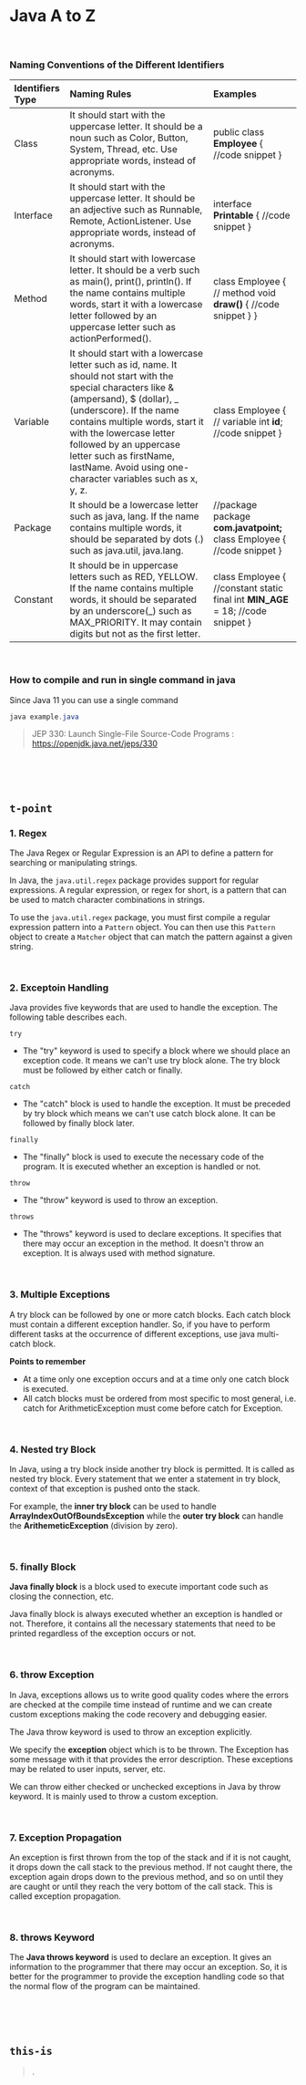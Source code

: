 # Java A to Z

<br/>

### Naming Conventions of the Different Identifiers

| Identifiers Type | Naming Rules                                                 | Examples                                                     |
| :--------------- | :----------------------------------------------------------- | :----------------------------------------------------------- |
| Class            | It should start with the uppercase letter. It should be a noun such as Color, Button, System, Thread, etc. Use appropriate words, instead of acronyms. | public class **Employee** { //code snippet }                 |
| Interface        | It should start with the uppercase letter. It should be an adjective such as Runnable, Remote, ActionListener. Use appropriate words, instead of acronyms. | interface **Printable** { //code snippet }                   |
| Method           | It should start with lowercase letter. It should be a verb such as main(), print(), println(). If the name contains multiple words, start it with a lowercase letter followed by an uppercase letter such as actionPerformed(). | class Employee { // method void **draw()** { //code snippet } } |
| Variable         | It should start with a lowercase letter such as id, name. It should not start with the special characters like & (ampersand), $ (dollar), _ (underscore). If the name contains multiple words, start it with the lowercase letter followed by an uppercase letter such as firstName, lastName. Avoid using one-character variables such as x, y, z. | class Employee { // variable int **id**; //code snippet }    |
| Package          | It should be a lowercase letter such as java, lang. If the name contains multiple words, it should be separated by dots (.) such as java.util, java.lang. | //package package **com.javatpoint;** class Employee { //code snippet } |
| Constant         | It should be in uppercase letters such as RED, YELLOW. If the name contains multiple words, it should be separated by an underscore(_) such as MAX_PRIORITY. It may contain digits but not as the first letter. | class Employee { //constant static final int **MIN_AGE** = 18; //code snippet } |

<br/>

### How to compile and run in single command in java

Since Java 11 you can use a single command

```java
java example.java
```

> JEP 330: Launch Single-File Source-Code Programs : https://openjdk.java.net/jeps/330

<br/>

<br/>

<br/>

## `t-point`

### 1. Regex

The Java Regex or Regular Expression is an API to define a pattern for searching or manipulating strings.

In Java, the `java.util.regex` package provides support for regular expressions. A regular expression, or regex for short, is a pattern that can be used to match character combinations in strings.

To use the `java.util.regex` package, you must first compile a regular expression pattern into a `Pattern` object. You can then use this `Pattern` object to create a `Matcher` object that can match the pattern against a given string.

<br/>

### 2. Exceptoin Handling

Java provides five keywords that are used to handle the exception. The following table describes each.

`try`

- The "try" keyword is used to specify a block where we should place an exception code. It means we can't use try block alone. The try block must be followed by either catch or finally.

`catch`

- The "catch" block is used to handle the exception. It must be preceded by try block which means we can't use catch block alone. It can be followed by finally block later.

`finally`

- The "finally" block is used to execute the necessary code of the program. It is executed whether an exception is handled or not.

`throw`

- The "throw" keyword is used to throw an exception.

`throws`

- The "throws" keyword is used to declare exceptions. It specifies that there may occur an exception in the method. It doesn't throw an exception. It is always used with method signature.

<br/>

### 3. Multiple Exceptions

A try block can be followed by one or more catch blocks. Each catch block must contain a different exception handler. So, if you have to perform different tasks at the occurrence of different exceptions, use java multi-catch block.

**Points to remember**

- At a time only one exception occurs and at a time only one catch block is executed.
- All catch blocks must be ordered from most specific to most general, i.e. catch for ArithmeticException must come before catch for Exception.

<br/>

### 4. Nested try Block

In Java, using a try block inside another try block is permitted. It is called as nested try block. Every statement that we enter a statement in try block, context of that exception is pushed onto the stack.

For example, the **inner try block** can be used to handle **ArrayIndexOutOfBoundsException** while the **outer try block** can handle the **ArithemeticException** (division by zero).

<br/>

### 5. finally Block

**Java finally block** is a block used to execute important code such as closing the connection, etc.

Java finally block is always executed whether an exception is handled or not. Therefore, it contains all the necessary statements that need to be printed regardless of the exception occurs or not.

<br/>

### 6. throw Exception

In Java, exceptions allows us to write good quality codes where the errors are checked at the compile time instead of runtime and we can create custom exceptions making the code recovery and debugging easier.

The Java throw keyword is used to throw an exception explicitly.

We specify the **exception** object which is to be thrown. The Exception has some message with it that provides the error description. These exceptions may be related to user inputs, server, etc.

We can throw either checked or unchecked exceptions in Java by throw keyword. It is mainly used to throw a custom exception.

<br/>

### 7. Exception Propagation

An exception is first thrown from the top of the stack and if it is not caught, it drops down the call stack to the previous method. If not caught there, the exception again drops down to the previous method, and so on until they are caught or until they reach the very bottom of the call stack. This is called exception propagation.

<br/>

### 8. throws Keyword

The **Java throws keyword** is used to declare an exception. It gives an information to the programmer that there may occur an exception. So, it is better for the programmer to provide the exception handling code so that the normal flow of the program can be maintained.

<br/>

<br/>

<br/>

## `this-is`

>.